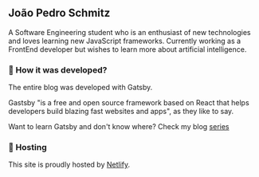 ## João Pedro Schmitz

A Software Engineering student who is an enthusiast of new technologies and loves learning new JavaScript frameworks. Currently working as a FrontEnd developer but wishes to learn more about artificial intelligence.

### 🧐 How it was developed?

The entire blog was developed with Gatsby.

Gastsby "is a free and open source framework based on React that helps developers build blazing fast websites and apps", as they like to say.

Want to learn Gatsby and don't know where? Check my blog [series](https://www.joaopedro.cc/blog-com-gatsby-e-react-parte-1/)

### 💫 Hosting

This site is proudly hosted by [Netlify](https://www.netlify.com/).
